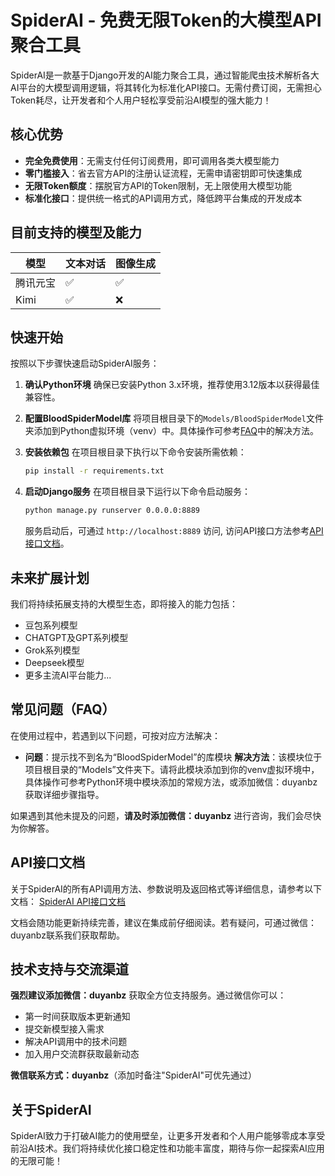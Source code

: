 # SpiderAI - 免费无限Token的大模型API聚合工具

SpiderAI是一款基于Django开发的AI能力聚合工具，通过智能爬虫技术解析各大AI平台的大模型调用逻辑，将其转化为标准化API接口。无需付费订阅，无需担心Token耗尽，让开发者和个人用户轻松享受前沿AI模型的强大能力！



## 核心优势

- **完全免费使用**：无需支付任何订阅费用，即可调用各类大模型能力
- **零门槛接入**：省去官方API的注册认证流程，无需申请密钥即可快速集成
- **无限Token额度**：摆脱官方API的Token限制，无上限使用大模型功能
- **标准化接口**：提供统一格式的API调用方式，降低跨平台集成的开发成本

## 目前支持的模型及能力

| 模型   | 文本对话 | 图像生成 |
|------|------|------|
| 腾讯元宝 | ✅    | ✅    |
| Kimi | ✅    | ❌    |

## 快速开始

按照以下步骤快速启动SpiderAI服务：

1. **确认Python环境**
   确保已安装Python 3.x环境，推荐使用3.12版本以获得最佳兼容性。

2. **配置BloodSpiderModel库**
   将项目根目录下的`Models/BloodSpiderModel`文件夹添加到Python虚拟环境（venv）中。具体操作可参考[FAQ](#常见问题faq)中的解决方法。

3. **安装依赖包**
   在项目根目录下执行以下命令安装所需依赖：
   ```bash
   pip install -r requirements.txt
   ```

4. **启动Django服务**
   在项目根目录下运行以下命令启动服务：
   ```bash
   python manage.py runserver 0.0.0.0:8889
   ```
   服务启动后，可通过 `http://localhost:8889` 访问, 访问API接口方法参考[API接口文档](#api接口文档)。

## 未来扩展计划

我们将持续拓展支持的大模型生态，即将接入的能力包括：
- 豆包系列模型
- CHATGPT及GPT系列模型
- Grok系列模型
- Deepseek模型
- 更多主流AI平台能力...

## 常见问题（FAQ）

在使用过程中，若遇到以下问题，可按对应方法解决：

- **问题**：提示找不到名为“BloodSpiderModel”的库模块
  **解决方法**：该模块位于项目根目录的“Models”文件夹下。请将此模块添加到你的venv虚拟环境中，具体操作可参考Python环境中模块添加的常规方法，或添加微信：duyanbz获取详细步骤指导。

如果遇到其他未提及的问题，**请及时添加微信：duyanbz** 进行咨询，我们会尽快为你解答。

## API接口文档

关于SpiderAI的所有API调用方法、参数说明及返回格式等详细信息，请参考以下文档：
[SpiderAI API接口文档](https://cpn16feg6a.apifox.cn/320966148e0)

文档会随功能更新持续完善，建议在集成前仔细阅读。若有疑问，可通过微信：duyanbz联系我们获取帮助。

## 技术支持与交流渠道

**强烈建议添加微信：duyanbz** 获取全方位支持服务。通过微信你可以：
- 第一时间获取版本更新通知
- 提交新模型接入需求
- 解决API调用中的技术问题
- 加入用户交流群获取最新动态

**微信联系方式：duyanbz**（添加时备注"SpiderAI"可优先通过）

## 关于SpiderAI

SpiderAI致力于打破AI能力的使用壁垒，让更多开发者和个人用户能够零成本享受前沿AI技术。我们将持续优化接口稳定性和功能丰富度，期待与你一起探索AI应用的无限可能！